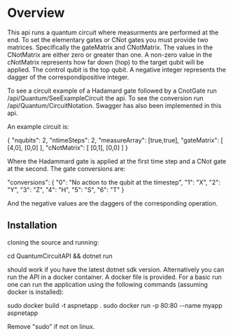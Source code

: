 # Overview

This api runs a quantum circuit where measurments are performed at the end.  To set the elementary gates or CNot gates you must provide two matrices.  Specifically the gateMatrix and CNotMatrix.  The values in the CNotMatrix are either zero or greater than one.  A non-zero value in the cNotMatrix represents how far down (hop) to the target qubit will be applied.  The control qubit is the top qubit.  A negative integer represents the dagger of the correspondipositive integer. 

To see a circuit example of a Hadamard gate followed by a CnotGate run /api/Quantum/SeeExampleCircuit the api.  To see the conversion run /api/Quantum/CircuitNotation. Swagger has also been implemented in this api.

An example circuit is:

{
  "nqubits": 2,
  "ntimeSteps": 2,
  "measureArray": [true,true],
  "gateMatrix": [
      [4,0],
      [0,0]
  ],
  "cNotMatrix": [
    [0,1],
    [0,0]
  ]
}

Where the Hadammard gate is applied at the first time step and a CNot gate at the second.  The gate conversions are:

"conversions": {
    "0": "No action to the qubit at the timestep",
    "1": "X",
    "2": "Y",
    "3": "Z",
    "4": "H",
    "5": "S",
    "6": "T"
  }


And the negative values are the daggers of the corresponding operation.

## Installation

cloning the source and running:

cd QuantumCircuitAPI && dotnet run

should work if you have the latest dotnet sdk version.  Alternatively you can run the API in a docker container.  A docker file is provided.  For a basic run one can run the application using the following commands (assuming docker is installed):

sudo docker build -t aspnetapp .
sudo docker run -p 80:80 --name myapp aspnetapp

Remove "sudo" if not on linux.